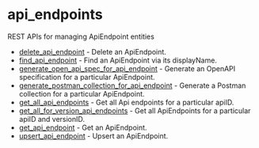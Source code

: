 # api_endpoints

REST APIs for managing ApiEndpoint entities


* [delete_api_endpoint](deleteapiendpoint.md) - Delete an ApiEndpoint.
* [find_api_endpoint](findapiendpoint.md) - Find an ApiEndpoint via its displayName.
* [generate_open_api_spec_for_api_endpoint](generateopenapispecforapiendpoint.md) - Generate an OpenAPI specification for a particular ApiEndpoint.
* [generate_postman_collection_for_api_endpoint](generatepostmancollectionforapiendpoint.md) - Generate a Postman collection for a particular ApiEndpoint.
* [get_all_api_endpoints](getallapiendpoints.md) - Get all Api endpoints for a particular apiID.
* [get_all_for_version_api_endpoints](getallforversionapiendpoints.md) - Get all ApiEndpoints for a particular apiID and versionID.
* [get_api_endpoint](getapiendpoint.md) - Get an ApiEndpoint.
* [upsert_api_endpoint](upsertapiendpoint.md) - Upsert an ApiEndpoint.